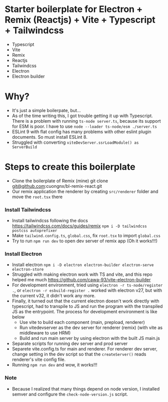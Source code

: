 # Starter boilerplate for Electron + Remix (Reactjs) + Vite + Typescript + Tailwindcss

- Typescript
- Vite
- Remix
- Reactjs
- Tailwindcss
- Electron
- Electron builder

# Why?

- It's just a simple boilerpate, but...
- As of the time writing this, I got trouble getting it up with Typescript. There is a problem with running `ts-node server.ts`, because its support for ESM is poor. I have to use `node --loader ts-node/esm ./server.ts`
- ESLint 9 with flat config has many problems with other eslint plugin documents. So must install ESLint 8.
- Struggled with converting `viteDevServer.ssrLoadModule() as ServerBuild`

# Steps to create this boilerplate

- Clone the boilerplate of Remix (mine)
  git clone git@github.com:cuongnx/bl-remix-react.git
- Our remix application the renderer by creating `src/renderer` folder and move the `root.tsx` there

### Install Tailwindcss

- Install tailwindcss following the docs https://tailwindcss.com/docs/guides/remix
  `npm i -D tailwindcss postcss autoprefixer`
- Make `tailwind.config.ts`, `global.css`, fix `root.tsx` to import `global.css`
- Try to run `npm run dev` to open dev server of remix app (Oh it works!!!)

### Install Electron

- Install electron
  `npm i -D electron electron-builder electron-serve electron-store`
- Struggled with making electron work with TS and vite, and this repo helped me much
  https://github.com/cawa-93/vite-electron-builder
- For development environment, tried using `electron -r ts-node/register .`, or `electron -r esbuild-register .` worked with electron v27, but with the current v32, it didn't work any more.
- Finally, it turned out that the current electron doesn't work directly with typescript, had to transpile to JS and run the program with the transpiled JS as the entrypoint. The process for development environment is like below
  - Use vite to build each component (main, prepload, renderer)
  - Run vitedevserver as the dev server for renderer (remix) (with vite as middleware to use HRM)
  - Build and run main server by using electron with the built JS main.js
- Separate scripts for running dev server and prod server
- Separete vite.config.ts for main and renderer. For renderer dev server, change setting in the dev script so that the `createServer()` reads renderer's vite config file.
- Running `npm run dev` and wow, it works!!!

### Note

- Because I realized that many things depend on node version, I installed semver and configure the `check-node-version.js` script.
